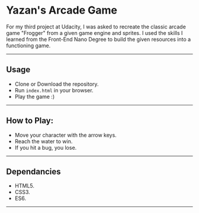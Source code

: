 Yazan's Arcade Game
===============================
For my third project at Udacity, I was asked to recreate the classic arcade game "Frogger" from a given game engine and sprites.
I used the skills I learned from the Front-End Nano Degree to build the given resources into a functioning game.

-----
## Usage
- Clone or Download the repository.
- Run `index.html` in your browser.
- Play the game :)
-----

## How to Play:
- Move your character with the arrow keys.
- Reach the water to win.
- If you hit a bug, you lose.
-----

## Dependancies
- HTML5.
- CSS3.
- ES6.
-----


